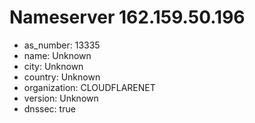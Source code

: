 # Nameserver 162.159.50.196

* as_number: 13335
* name: Unknown
* city: Unknown
* country: Unknown
* organization: CLOUDFLARENET
* version: Unknown
* dnssec: true
